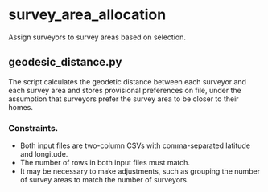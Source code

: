 # survey_area_allocation
Assign surveyors to survey areas based on selection.

## geodesic_distance.py
The script calculates the geodetic distance between each surveyor and each survey area and stores provisional preferences on file, under the assumption that surveyors prefer the survey area to be closer to their homes.

### Constraints.
* Both input files are two-column CSVs with comma-separated latitude and longitude.
* The number of rows in both input files must match.
* It may be necessary to make adjustments, such as grouping the number of survey areas to match the number of surveyors.
